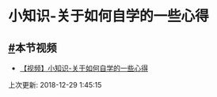 #  小知识-关于如何自学的一些心得

## [#](https://funtl.com/zh/bootstrap/#本节视频)本节视频

- [【视频】小知识-关于如何自学的一些心得](https://www.bilibili.com/video/av24480397/)

上次更新: 2018-12-29 1:45:15